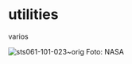 # utilities
varios

![sts061-101-023~orig](https://user-images.githubusercontent.com/34383016/84853839-15dcd680-b02e-11ea-8826-7fab4d34547e.jpg)
Foto: NASA
